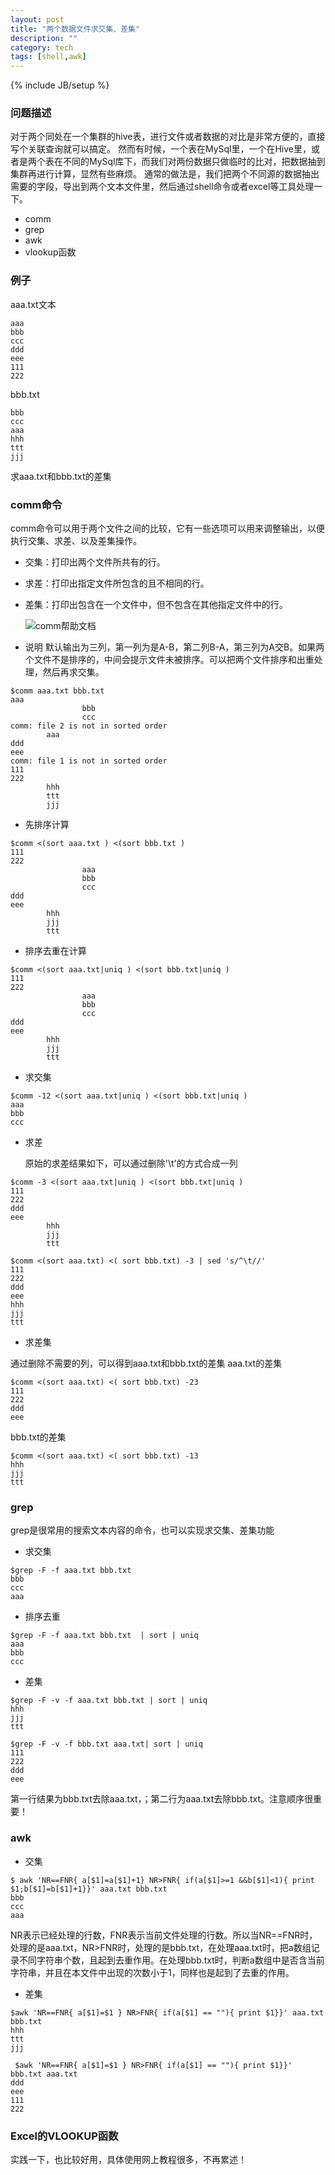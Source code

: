 ```yaml
---
layout: post
title: "两个数据文件求交集、差集"
description: ""
category: tech
tags: [shell,awk]
---
```

{% include JB/setup %}

### 问题描述

对于两个同处在一个集群的hive表，进行文件或者数据的对比是非常方便的，直接写个关联查询就可以搞定。
然而有时候，一个表在MySql里，一个在Hive里，或者是两个表在不同的MySql库下，而我们对两份数据只做临时的比对，把数据抽到集群再进行计算，显然有些麻烦。
通常的做法是，我们把两个不同源的数据抽出需要的字段，导出到两个文本文件里，然后通过shell命令或者excel等工具处理一下。
* comm
* grep
* awk
* vlookup函数

### 例子
aaa.txt文本

```
aaa
bbb
ccc
ddd
eee
111
222
```

bbb.txt

```
bbb
ccc
aaa
hhh
ttt
jjj
```
求aaa.txt和bbb.txt的差集

### comm命令

comm命令可以用于两个文件之间的比较，它有一些选项可以用来调整输出，以便执行交集、求差、以及差集操作。 
* 交集：打印出两个文件所共有的行。 
* 求差：打印出指定文件所包含的且不相同的行。 
* 差集：打印出包含在一个文件中，但不包含在其他指定文件中的行。

  ![comm帮助文档](http://upload-images.jianshu.io/upload_images/3367144-530d059e1d806d4e.png?imageMogr2/auto-orient/strip%7CimageView2/2/w/1240)
* 说明
默认输出为三列，第一列为是A-B，第二列B-A，第三列为A交B。如果两个文件不是排序的，中间会提示文件未被排序。可以把两个文件排序和出重处理，然后再求交集。

```
$comm aaa.txt bbb.txt     
aaa
                bbb
                ccc
comm: file 2 is not in sorted order
        aaa
ddd
eee
comm: file 1 is not in sorted order
111
222
        hhh
        ttt
        jjj
```

* 先排序计算

```
$comm <(sort aaa.txt ) <(sort bbb.txt )
111
222
                aaa
                bbb
                ccc
ddd
eee
        hhh
        jjj
        ttt
```

* 排序去重在计算

```
$comm <(sort aaa.txt|uniq ) <(sort bbb.txt|uniq )
111
222
                aaa
                bbb
                ccc
ddd
eee
        hhh
        jjj
        ttt
```

* 求交集

```
$comm -12 <(sort aaa.txt|uniq ) <(sort bbb.txt|uniq )
aaa
bbb
ccc
```

* 求差

  原始的求差结果如下，可以通过删除'\t'的方式合成一列

```
$comm -3 <(sort aaa.txt|uniq ) <(sort bbb.txt|uniq )  
111
222
ddd
eee
        hhh
        jjj
        ttt
```

```
$comm <(sort aaa.txt) <( sort bbb.txt) -3 | sed 's/^\t//'
111
222
ddd
eee
hhh
jjj
ttt
```

* 求差集

通过删除不需要的列，可以得到aaa.txt和bbb.txt的差集
aaa.txt的差集

```
$comm <(sort aaa.txt) <( sort bbb.txt) -23
111
222
ddd
eee
```
bbb.txt的差集

```
$comm <(sort aaa.txt) <( sort bbb.txt) -13 
hhh
jjj
ttt
```

### grep
  
  grep是很常用的搜索文本内容的命令，也可以实现求交集、差集功能

* 求交集 

```
$grep -F -f aaa.txt bbb.txt
bbb
ccc
aaa
```
* 排序去重

```
$grep -F -f aaa.txt bbb.txt  | sort | uniq
aaa
bbb
ccc
```
* 差集

```
$grep -F -v -f aaa.txt bbb.txt | sort | uniq
hhh
jjj
ttt
```

```
$grep -F -v -f bbb.txt aaa.txt| sort | uniq        
111
222
ddd
eee
```
第一行结果为bbb.txt去除aaa.txt，；第二行为aaa.txt去除bbb.txt。注意顺序很重要！

### awk

* 交集

```
$ awk 'NR==FNR{ a[$1]=a[$1]+1} NR>FNR{ if(a[$1]>=1 &&b[$1]<1){ print $1;b[$1]=b[$1]+1}}' aaa.txt bbb.txt 
bbb
ccc
aaa
```

NR表示已经处理的行数，FNR表示当前文件处理的行数。所以当NR==FNR时，处理的是aaa.txt，NR>FNR时，处理的是bbb.txt，在处理aaa.txt时，把a数组记录不同字符串个数，且起到去重作用。在处理bbb.txt时，判断a数组中是否含当前字符串，并且在本文件中出现的次数小于1，同样也是起到了去重的作用。

* 差集

```
$awk 'NR==FNR{ a[$1]=$1 } NR>FNR{ if(a[$1] == ""){ print $1}}' aaa.txt bbb.txt 
hhh
ttt
jjj
```

```
 $awk 'NR==FNR{ a[$1]=$1 } NR>FNR{ if(a[$1] == ""){ print $1}}' bbb.txt aaa.txt 
ddd
eee
111
222
```

### Excel的VLOOKUP函数
实践一下，也比较好用，具体使用网上教程很多，不再累述！
